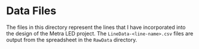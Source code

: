 # Data Files
The files in this directory represent the lines that I have incorporated into the design of the Metra LED project. The `LineData-<line-name>.csv` files are output from the spreadsheet in the `RawData` directory.